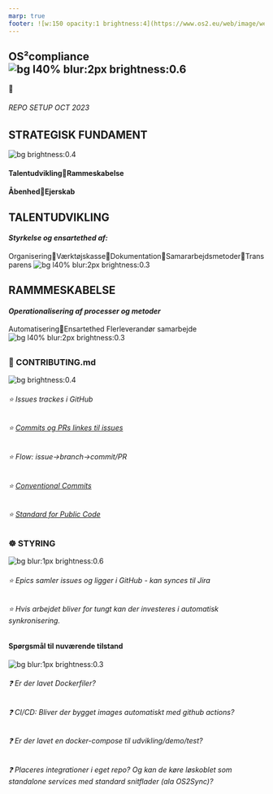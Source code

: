 ```yaml
---
marp: true
footer: ![w:150 opacity:1 brightness:4](https://www.os2.eu/web/image/website/1/logo/OS2%20%E2%80%93%20Offentligt%20digitaliseringsf%C3%A6llesskab?unique=8a4ead6)
---
```

<!--
theme: uncover
transition: dissolve
class:
 - invert
headingDivider: 2 
paginate: false
-->

## OS²compliance ![bg l40% blur:2px brightness:0.6](https://images.pexels.com/photos/1383416/pexels-photo-1383416.jpeg)
:small_blue_diamond:
###### REPO SETUP OCT 2023

## **STRATEGISK FUNDAMENT**
![bg brightness:0.4](https://images.pexels.com/photos/159832/justice-law-case-hearing-159832.jpeg)
#### Talentudvikling:small_blue_diamond:Rammeskabelse
#### Åbenhed:small_blue_diamond:Ejerskab


## **TALENTUDVIKLING**
#### *Styrkelse og ensartethed af:*


 Organisering:small_blue_diamond:Værktøjskasse:small_blue_diamond:Dokumentation:small_blue_diamond:Samararbejdsmetoder:small_blue_diamond:Transparens
![bg l40% blur:2px brightness:0.3](https://images.pexels.com/photos/4482012/pexels-photo-4482012.jpeg?auto=compress)

## **RAMMMESKABELSE**

#### *Operationalisering af processer og metoder*
 Automatisering:small_blue_diamond:Ensartethed
 Flerleverandør samarbejde
![bg l40% blur:2px brightness:0.3](https://images.pexels.com/photos/3184660/pexels-photo-3184660.jpeg)

##
### 📝 CONTRIBUTING.md
![bg brightness:0.4](https://images.pexels.com/photos/461049/pexels-photo-461049.jpeg?auto=compress&cs=tinysrgb&w=1260&h=750&dpr=1)
###### ⭐ Issues trackes i GitHub 
###### ⭐ [Commits og PRs linkes til issues](https://gitdailies.com/articles/link-github-commit-to-issue/)
###### ⭐ Flow: issue->branch->commit/PR 
###### ⭐ [Conventional Commits](https://www.conventionalcommits.org/en/v1.0.0/)
###### ⭐ [Standard for Public Code](https://standard.publiccode.net/)
<!--Eksempler:

chore: update project dependencies #3456

fix: resolve null reference exception in data processing module #1234

feat: implement typeahead in the product catalog search functionality #7890 -->

## 
### ☸️ STYRING
![bg blur:1px brightness:0.6](https://images.pexels.com/photos/1416649/pexels-photo-1416649.jpeg?auto=compress&cs=tinysrgb&w=1260&h=750&dpr=1)
###### ⭐ Epics samler issues og ligger i GitHub - kan synces til Jira
###### ⭐ Hvis arbejdet bliver for tungt kan der investeres i automatisk synkronisering.
<!-- Store features med mange underopgaver labeles som Epics og og kan holdes alene i GitHub Issues eller hvis der ønskes Epic issues spejlet i Jira til projektstyring, kan det gøres manuelt.

Der kan også vælges GitHub Projects til styring.

Hvis arbejdet bliver for tungt kan der investeres i automatisk synkronisering.-->

##
#### Spørgsmål til nuværende tilstand
![bg blur:1px brightness:0.3](https://images.pexels.com/photos/5428833/pexels-photo-5428833.jpeg?auto=compress&cs=tinysrgb&w=1260&h=750&dpr=1)
###### ❓ Er der lavet Dockerfiler?
###### ❓ CI/CD: Bliver der bygget images automatiskt med github actions?
###### ❓ Er der lavet en docker-compose til udvikling/demo/test?
###### ❓ Placeres integrationer i eget repo? Og kan de køre løskoblet som standalone services med standard snitflader (ala OS2Sync)?